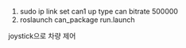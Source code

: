 1. sudo ip link set can1 up type can bitrate 500000
2. roslaunch can_package run.launch


joystick으로 차량 제어 

